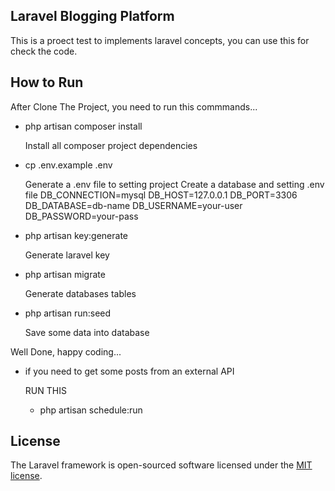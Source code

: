 ## Laravel Blogging Platform

This is a proect test to implements laravel concepts, you can use this for check the code.

## How to Run

After Clone The Project, you need to run this commmands...

- php artisan composer install

    Install all composer project dependencies

- cp .env.example .env

    Generate a .env file to setting project
    Create a database and setting .env file
    DB_CONNECTION=mysql
    DB_HOST=127.0.0.1
    DB_PORT=3306
    DB_DATABASE=db-name
    DB_USERNAME=your-user
    DB_PASSWORD=your-pass

- php artisan key:generate

    Generate laravel key

- php artisan migrate

    Generate databases tables

- php artisan run:seed

    Save some data into database

Well Done, happy coding...

- if you need to get some posts from an external API

    RUN THIS

    - php artisan schedule:run
    
## License

The Laravel framework is open-sourced software licensed under the [MIT license](https://opensource.org/licenses/MIT).
